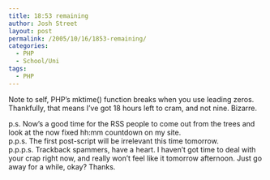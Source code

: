 ```yaml
---
title: 18:53 remaining
author: Josh Street
layout: post
permalink: /2005/10/16/1853-remaining/
categories:
  - PHP
  - School/Uni
tags:
  - PHP
---
```

Note to self, PHP&#8217;s mktime() function breaks when you use leading zeros. Thankfully, that means I&#8217;ve got 18 hours left to cram, and not nine. Bizarre.

p.s. Now&#8217;s a good time for the RSS people to come out from the trees and look at the now fixed hh:mm countdown on my site.  
p.p.s. The first post-script will be irrelevant this time tomorrow.  
p.p.p.s. Trackback spammers, have a heart. I haven&#8217;t got time to deal with your crap right now, and really won&#8217;t feel like it tomorrow afternoon. Just go away for a while, okay? Thanks.